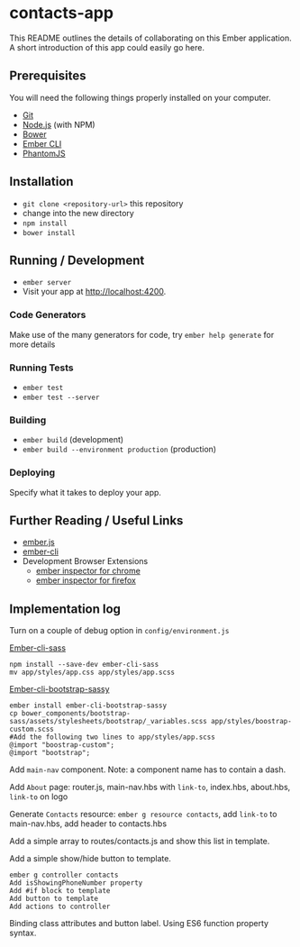# contacts-app

This README outlines the details of collaborating on this Ember application.
A short introduction of this app could easily go here.

## Prerequisites

You will need the following things properly installed on your computer.

* [Git](http://git-scm.com/)
* [Node.js](http://nodejs.org/) (with NPM)
* [Bower](http://bower.io/)
* [Ember CLI](http://www.ember-cli.com/)
* [PhantomJS](http://phantomjs.org/)

## Installation

* `git clone <repository-url>` this repository
* change into the new directory
* `npm install`
* `bower install`

## Running / Development

* `ember server`
* Visit your app at [http://localhost:4200](http://localhost:4200).

### Code Generators

Make use of the many generators for code, try `ember help generate` for more details

### Running Tests

* `ember test`
* `ember test --server`

### Building

* `ember build` (development)
* `ember build --environment production` (production)

### Deploying

Specify what it takes to deploy your app.

## Further Reading / Useful Links

* [ember.js](http://emberjs.com/)
* [ember-cli](http://www.ember-cli.com/)
* Development Browser Extensions
  * [ember inspector for chrome](https://chrome.google.com/webstore/detail/ember-inspector/bmdblncegkenkacieihfhpjfppoconhi)
  * [ember inspector for firefox](https://addons.mozilla.org/en-US/firefox/addon/ember-inspector/)

## Implementation log

Turn on a couple of debug option in `config/environment.js`

[Ember-cli-sass](https://github.com/aexmachina/ember-cli-sass)

    npm install --save-dev ember-cli-sass
    mv app/styles/app.css app/styles/app.scss

[Ember-cli-bootstrap-sassy]()

    ember install ember-cli-bootstrap-sassy
    cp bower_components/bootstrap-sass/assets/stylesheets/bootstrap/_variables.scss app/styles/boostrap-custom.scss
    #Add the following two lines to app/styles/app.scss
    @import "boostrap-custom";
    @import "bootstrap";

Add `main-nav` component. Note: a component name has to contain a dash.

Add `About` page: router.js, main-nav.hbs with `link-to`, index.hbs, about.hbs, `link-to` on logo

Generate `Contacts` resource: `ember g resource contacts`, add `link-to` to main-nav.hbs, add header to contacts.hbs

Add a simple array to routes/contacts.js and show this list in template.

Add a simple show/hide button to template.

    ember g controller contacts
    Add isShowingPhoneNumber property
    Add #if block to template
    Add button to template
    Add actions to controller

Binding class attributes and button label. Using ES6 function property syntax.
